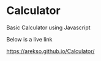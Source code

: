 # Calculator
Basic Calculator using Javascript

Below is a live link 

https://arekso.github.io/Calculator/
